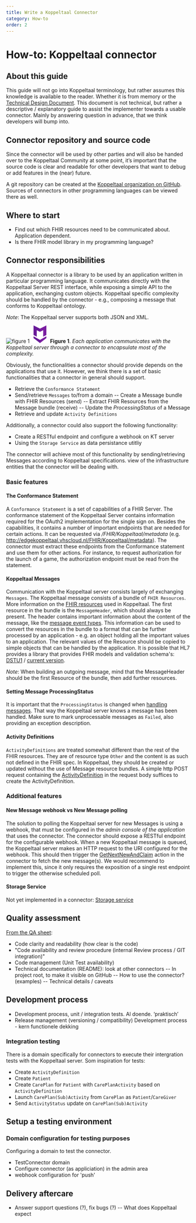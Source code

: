 ```yaml
---
title: Write a Koppeltaal Connector
category: How-to
order: 2
---
```


# How-to: Koppeltaal connector

## About this guide
This guide will not go into Koppeltaal terminology, but rather assumes this knowledge is available to the reader. Whether it is from memory or the [Technical Design Document]. This document is not technical, but rather a descriptive / explanatory guide to assist the implementer towards a usable connector. Mainly by answering question in advance, that we think developers will bump into.

## Connector repository and source code
Since the connector will be used by other parties and will also be handed over to the Koppeltaal Community at some point, it’s important that the source code is clear and readable for other developers that want to debug or add features in the (near) future.

A git repository can be created at the [Koppeltaal organization on GitHub]. Sources of connectors in other programming languages can be viewed there as well.

## Where to start
- Find out which FHIR resources need to be communicated about. Application dependent.
- Is there FHIR model library in my programming language?

## Connector responsibilities
A Koppeltaal connector is a library to be used by an application written in particular programming language. It communicates directly with the Koppeltaal Server REST interface, while exposing a simple API to the application, exchanging custom objects. Koppeltaal specific complexity should be handled by the connector - e.g., composing a message that conforms to Koppeltaal ontology.

_Note_: The Koppeltaal server supports both JSON and XML.

![figure 1]
![placeholder]
**Figure 1**. _Each application communicates with the Koppeltaal server through a connector to encapsulate most of the complexity._

Obviously, the functionalities a connector should provide depends on the applications that use it. However, we think there is a set of basic functionalities that a connector in general should support.
- Retrieve the `Conformance Statement`
- Send/retrieve `Messages` to/from a domain
-- Create a Message bundle with FHIR Resources (send)
-- Extract FHIR Resources from the Message bundle (receive)
-- Update the _ProcessingStatus_ of a Message
- Retrieve and update `Activity Definitions`

Additionally, a connector could also support the following functionality:
- Create a RESTful endpoint and configure a webhook on KT server
- Using the `Storage Service` as data persistance utitliy

The connector will achieve most of this functionality by sending/retrieving Messages according to Koppeltaal specifications.
view of the infrastructure entities that the connector will be dealing with.

### Basic features

#### The Conformance Statement
A `Conformance Statement` is a set of capabilities of a FHIR Server. The conformance statement of the Koppeltaal Server contains information required for the OAuth2 implementation for the single sign on. Besides the capabilities, it contains a number of important endpoints that are needed for certain actions. It can be requested via _<Koppeltaal server url>/FHIR/Koppeltaal/metadata_ (e.g. http://edgekoppeltaal.vhscloud.nl/FHIR/Koppeltaal/metadata).
The connector must extract these endpoints from the Conformance statement and use them for other actions. For instance, to request authorization for the launch of a game, the authorization endpoint must be read from the statement.

#### Koppeltaal Messages
Communication with the Koppeltaal server consists largely of exchanging `Messages`. The Koppeltaal message consists of a bundle of `FHIR Resources`. More information on the [FHIR resources] used in Koppeltaal.
The first resource in the bundle is the `MessageHeader`, which should always be present. The header contains important information about the content of the message, like the [message event types]. This information can be used to convert the resources in the bundle to a format that can be further processed by an application - e.g. an object holding all the important values to an application.
The relevant values of the Resource should be copied to simple objects that can be handled by the application. It is possible that HL7 provides a library that provides FHIR models and validation schema's: [DSTU1] / [current version].

_Note_: When building an outgoing message, mind that the MessageHeader should be the first Resource of the bundle, then add further resources.

#### Setting Message ProcessingStatus
It is important that the `ProcessingStatus` is changed when [handling messages]. That way the Koppeltaal server knows a message has been handled. Make sure to mark unprocessable messages as `Failed`, also providing an exception description.

#### Activity Definitions
`ActivityDefinitions` are treated somewhat different than the rest of the FHIR resources. They are of resource type `Other` and the content is as such not defined in the FHIR spec. In Koppeltaal, they should be created or updated without the use of Message resource bundles. A simple http POST request containing the [ActivityDefinition] in the request body suffices to create the ActivityDefinition.

### Additional features

#### New Message webhook vs New Message polling
The solution to polling the Koppeltaal server for new Messages is using a webhook, that must be configured in the _admin console of the application_ that uses the connector. The connector should expose a RESTful endpoint for the configurable webhook.
When a new Koppeltaal message is queued, the Koppeltaal server makes an HTTP request to the URI configured for the webhook. This should then trigger the [GetNextNewAndClaim] action in the connector to fetch the new message(s). We would recommend to implement this, since it only requires the exposition of a single rest endpoint to trigger the otherwise scheduled poll.

#### Storage Service
Not yet implemented in a connector: [Storage service]

## Quality assessment
[From the QA sheet](https://docs.google.com/spreadsheets/d/16I2M2feLDzqS9XANEizifueqacaHUiE2i721AXkWacY/edit?ts=5863cc45#gid=1641241298):
- Code clarity and readability (how clear is the code)
- "Code availability and review procedure (internal Review process / GIT integration)"
- Code management (Unit Test availability)
- Technical documentation (README): look at other connectors
-- In project root, to make it visible on GitHub
-- How to use the connector? (examples)
-- Technical details / caveats

## Development process
- Development process, unit / integration tests. 		Al doende. ‘praktisch’
- Release management (versioning / compatibility) Development process - kern functionele dekking

### Integration testing
There is a domain specifically for connectors to execute their intergration tests with the Koppeltaal server. Som inspiration for tests:
- Create `ActivityDefinition`
- Create `Patient`
- Create `CarePlan` for `Patient` with `CarePlanActivity` based on `ActivityDefinition`
- Launch `CarePlan(Sub)Activity` from `CarePlan` as `Patient`/`CareGiver`
- Send `ActivityStatus` update on `CarePlan(Sub)Activity`

## Setup a testing environment

### Domain configuration for testing purposes
Configuring a domain to test the connector.
- TestConnector domain
- Configure connector (as appliciation) in the admin area
- webhook configuration for 'push'

## Delivery aftercare
- Answer support questions (?), fix bugs (?)
-- What does Koppeltaal expect


[comment]: # (Below a list of keys and hyperlinks used in this document)

[Technical Design Document]: https://www.koppeltaal.nl/wiki/Technical_Design_Document_Koppeltaal_1.2
[Koppeltaal organization on GitHub]: https://github.com/Koppeltaal
[FHIR resources]: https://koppeltaal.github.io/documentation/koppelaal-1.2/specification/#message-content-ontology
[Message event types]: https://www.koppeltaal.nl/wiki/Technical_Design_Document_Koppeltaal_1.2#Messages
[storage service]: https://www.koppeltaal.nl/wiki/Technical_Design_Document_Koppeltaal_1.2#Storing_data_in_the_storage_service
[GetNextNewAndClaim]: https://www.koppeltaal.nl/wiki/Technical_Design_Document_Koppeltaal_1.2#Retrieving_messages
[ActivityDefinition]: https://www.koppeltaal.nl/wiki/Technical_Design_Document_Koppeltaal_1.2#Retrieving_and_updating_activity_definitions
[ProcessingStatus]: https://www.koppeltaal.nl/wiki/Technical_Design_Document_Koppeltaal_1.2#Updating_the_ProcessingStatus_for_a_Message
[DSTU1]: http://www.hl7.org/FHIR/DSTU1/downloads.html
[current version]: http://www.hl7.org/FHIR/downloads.html
[handling messages]: https://www.koppeltaal.nl/wiki/Technical_Design_Document_Koppeltaal_1.2#Updating_the_ProcessingStatus_for_a_Message

[comment]: # (Below a list of keys and images used in this document)

[figure 1]: /images/write_connector__figure1.png "The application exchanges with Koppeltaal through a connector."
[placeholder]: https://github.com/adam-p/markdown-here/raw/master/src/common/images/icon48.png "placeholder"
